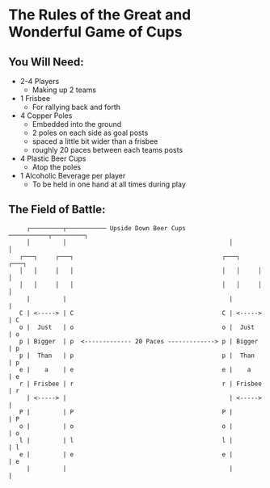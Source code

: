 # The Rules of the Great and Wonderful Game of Cups

## You Will Need:

* 2-4 Players
  * Making up 2 teams
* 1 Frisbee
  * For rallying back and forth
* 4 Copper Poles
  * Embedded into the ground
  * 2 poles on each side as goal posts 
  *  spaced a little bit wider than a frisbee
  *  roughly 20 paces between each teams posts
* 4 Plastic Beer Cups
  * Atop the poles
* 1 Alcoholic Beverage per player
  * To be held in one hand at all times during play

## The Field of Battle:

```
     ┌─────────┬─────────── Upside Down Beer Cups ───────────┬─────────┐ 
     │         │                                             │         │ 
   ┌───┐     ┌───┐                                         ┌───┐     ┌───┐    
   │   │     │   │                                         │   │     │   │    
   │   │     │   │                                         │   │     │   │    
     |         |                                             |         |      
   C | <-----> | C                                         C | <-----> | C    
   o |  Just   | o                                         o |  Just   | o    
   p | Bigger  | p  <------------- 20 Paces -------------> p | Bigger  | p 
   p |  Than   | p                                         p |  Than   | p    
   e |    a    | e                                         e |    a    | e    
   r | Frisbee | r                                         r | Frisbee | r    
     | <-----> |                                             | <-----> |    
   P |         | P                                         P |         | P  
   o |         | o                                         o |         | o  
   l |         | l                                         l |         | l  
   e |         | e                                         e |         | e  
     |         |                                             |         |    

```
 
